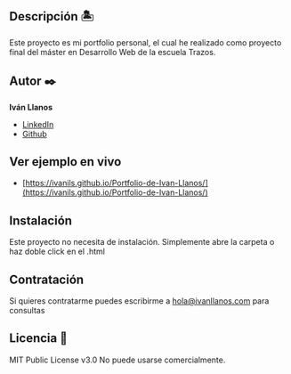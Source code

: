## Descripción 🏝
Este proyecto es mi portfolio personal, el cual he realizado como proyecto final del máster en Desarrollo Web de la escuela Trazos.


## Autor ✒️
**Iván Llanos**

* [LinkedIn](https://www.linkedin.com/in/ivan-llanos-santamaria)
* [Github](https://github.com/ivanils)

## Ver ejemplo en vivo 
- [https://ivanils.github.io/Portfolio-de-Ivan-Llanos/](https://ivanils.github.io/Portfolio-de-Ivan-Llanos/)

## Instalación 
Este proyecto no necesita de instalación. Simplemente abre la carpeta o haz doble click en el .html
  
## Contratación
Si quieres contratarme puedes escribirme a hola@ivanllanos.com para consultas


## Licencia 📄
MIT Public License v3.0
No puede usarse comercialmente.
